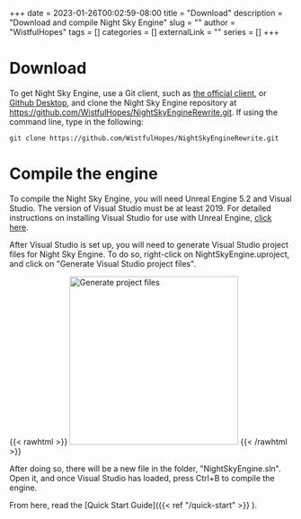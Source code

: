 +++ 
date = 2023-01-26T00:02:59-08:00
title = "Download"
description = "Download and compile Night Sky Engine"
slug = ""
author = "WistfulHopes"
tags = []
categories = []
externalLink = ""
series = []
+++

# Download

To get Night Sky Engine, use a Git client, such as [the official client](https://git-scm.com/), or [Github Desktop](https://desktop.github.com/), and clone the Night Sky Engine repository at https://github.com/WistfulHopes/NightSkyEngineRewrite.git. If using the command line, type in the following:

    git clone https://github.com/WistfulHopes/NightSkyEngineRewrite.git

# Compile the engine

To compile the Night Sky Engine, you will need Unreal Engine 5.2 and Visual Studio. The version of Visual Studio must be at least 2019. For detailed instructions on installing Visual Studio for use with Unreal Engine, [click here](https://docs.unrealengine.com/5.3/en-US/setting-up-visual-studio-development-environment-for-cplusplus-projects-in-unreal-engine/).

After Visual Studio is set up, you will need to generate Visual Studio project files for Night Sky Engine. To do so, right-click on NightSkyEngine.uproject, and click on "Generate Visual Studio project files".

{{< rawhtml >}}
<img src="..\images\download\generate-project-files.png" alt="Generate project files" style="width:300px;"/>
{{< /rawhtml >}}

After doing so, there will be a new file in the folder, "NightSkyEngine.sln". Open it, and once Visual Studio has loaded, press Ctrl+B to compile the engine.

From here, read the [Quick Start Guide]({{< ref "/quick-start" >}} ).